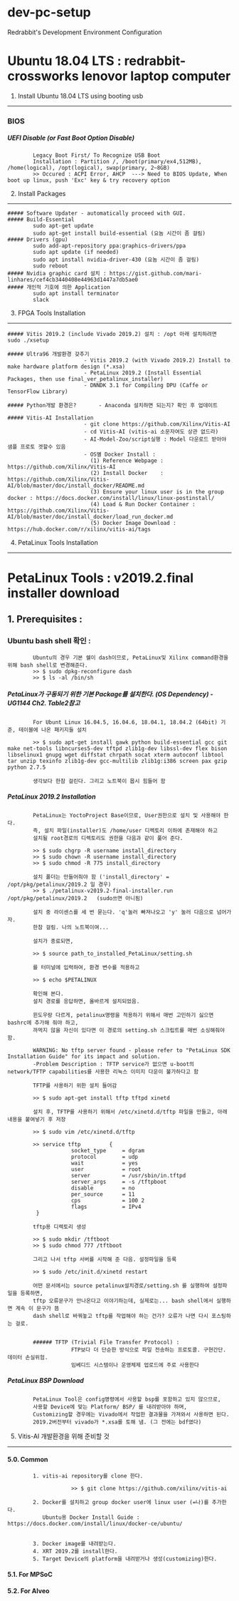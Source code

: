 # dev-pc-setup
Redrabbit's Development Environment Configuration

Ubuntu 18.04 LTS : redrabbit-crossworks lenovor laptop computer
=================================================================


1. Install Ubuntu 18.04 LTS using booting usb
----------------------------------------------------

### BIOS
##### UEFI Disable (or Fast Boot Option Disable)
            Legacy Boot First/ To Recognize USB Boot
            Installation : Partition /, /boot(primary/ex4,512MB), /home(logical), /opt(logical), swap(primary, 2~8GB) 
            >> Occured : ACPI Error, AHCP  ---> Need to BIOS Update, When boot up linux, push 'Exc' key & try recovery option


2. Install Packages 
----------------------------------------------------
    ##### Software Updater - automatically proceed with GUI.
    ##### Build-Essential
            sudo apt-get update
            sudo apt-get install build-essential (요놈 시간이 좀 걸림)
    ##### Drivers (gpu)
            sudo add-apt-repository ppa:graphics-drivers/ppa
            sudo apt update (if needed)
            sudo apt install nvidia-driver-430 (요놈 시간이 좀 걸림)
            sudo reboot
    ##### Nvidia graphic card 설치 : https://gist.github.com/mari-linhares/cef4cb3440408e44963d1447a7db5ae0
    ##### 개인적 기호에 의한 Application
            sudo apt install terminator
            slack
            
    
3. FPGA Tools Installation
----------------------------------------------------
    ##### Vitis 2019.2 (include Vivado 2019.2) 설치 : /opt 아래 설치하려면 sudo ./xsetup
    
    ##### Ultra96 개발환경 갖추기  
                            - Vitis 2019.2 (with Vivado 2019.2) Install to make hardware platform design (*.xsa)
                            - PetaLinux 2019.2 (Install Essential Packages, then use final_ver_petalinux_installer)
                            - DNNDK 3.1 for Compiling DPU (Caffe or TensorFlow Library)
 
    ##### Python개발 환경은?       - Anaconda 설치하면 되는지? 확인 후 업데이트
 
    ##### Vitis-AI Installation   
                            - git clone https://github.com/Xilinx/Vitis-AI  
                            - cd Vitis-AI (vitis-ai 소문자여도 상관 없드라)
                            - AI-Model-Zoo/script실행 : Model 다운로드 받아야 샘플 프로토 겟할수 있음 
                            - OS별 Docker Install :
                              (1) Reference Webpage : https://github.com/Xilinx/Vitis-AI
                              (2) Install Docker    : https://github.com/Xilinx/Vitis-AI/blob/master/doc/install_docker/README.md
                              (3) Ensure your linux user is in the group docker : https://docs.docker.com/install/linux/linux-postinstall/
                              (4) Load & Run Docker Container : https://github.com/Xilinx/Vitis-AI/blob/master/doc/install_docker/load_run_docker.md
                              (5) Docker Image Download : https://hub.docker.com/r/xilinx/vitis-ai/tags
                            
                            
4. PetaLinux Tools Installation
----------------------------------------------------
# PetaLinux Tools : v2019.2.final installer download 
 ## 1. Prerequisites : 
  ### Ubuntu bash shell 확인 :
            Ubuntu의 경우 기본 쉘이 dash이므로, PetaLinux및 Xilinx command환경을 위해 bash shell로 변경해준다.
            >> $ sudo dpkg-reconfigure dash
            >> $ ls -al /bin/sh
  ##### PetaLinux가 구동되기 위한 기본 Package를 설치한다. (OS Dependency) - UG1144 Ch2. Table2참고
            For Ubunt Linux 16.04.5, 16.04.6, 18.04.1, 18.04.2 (64bit) 기준, 테이블에 나온 패키지들 설치
            
            >> $ sudo apt-get install gawk python build-essential gcc git make net-tools libncurses5-dev tftpd zlib1g-dev libssl-dev flex bison libselinux1 gnupg wget diffstat chrpath socat xterm autoconf libtool tar unzip texinfo zlib1g-dev gcc-multilib zlib1g:i386 screen pax gzip python 2.7.5
            
            생각보다 한참 걸린다. 그리고 노트북이 몹시 힘들어 함
            
            
  ##### PetaLinux 2019.2 Installation
            PetaLinux는 YoctoProject Base이므로, User권한으로 설치 및 사용해야 한다.
            즉, 설치 파일(installer)도 /home/user 디렉토리 이하에 존재해야 하고
            설치될 root경로의 디렉토리도 권한을 다음과 같이 풀어 준다.
            
            >> $ sudo chgrp -R username install_directory
            >> $ sudo chown -R username install_directory
            >> $ sudo chmod -R 775 install_directory
            
            설치 폴더는 만들어줘야 함 ('install_directory' = /opt/pkg/petalinux/2019.2 일 경우)
            >> $ ./petalinux-v2019.2-final-installer.run /opt/pkg/petalinux/2019.2   (sudo쓰면 아니됨)
            
            설치 중 라이센스를 세 번 묻는다. 'q'눌러 빠져나오고 'y' 눌러 다음으로 넘어가자.
            한참 걸림. 나의 노트북이여...
            
            설치가 종료되면, 
            
            >> $ source path_to_installed_PetaLinux/setting.sh
            
            를 터미널에 입력하여, 환경 변수를 적용하고
            
            >> $ echo $PETALINUX
            
            확인해 본다. 
            설치 경로를 응답하면, 올바르게 설치되었음.
            
            윈도우랑 다르게, petalinux명령을 적용하기 위해서 매번 고민하기 싫으면 bashrc에 추가해 줘야 하고,
            까먹지 않을 자신이 있다면 이 경로의 setting.sh 스크립트를 매번 소싱해줘야 함.
            
            WARNING: No tftp server found - please refer to "PetaLinux SDK Installation Guide" for its impact and solution.
            -Problem Description : TFTP service가 없으면 u-boot의 network/TFTP capabilities를 사용한 리눅스 이미지 다운이 불가하다고 함
            
            TFTP를 사용하기 위한 설치 들어감
            
            >> $ sudo apt-get install tftp tftpd xinetd
            
            설치 후, TFTP를 사용하기 위해서 /etc/xinetd.d/tftp 파일을 만들고, 아래 내용을 붙여넣기 후 저장
            
            >> $ sudo vim /etc/xinetd.d/tftp
            
            >> service tftp         {
                        socket_type     = dgram
                        protocol        = udp
                        wait            = yes
                        user            = root
                        server          = /usr/sbin/in.tftpd
                        server_args     = -s /tftpboot
                        disable         = no
                        per_source      = 11
                        cps             = 100 2
                        flags           = IPv4
             }

            tftp용 디렉토리 생성
            
            >> $ sudo mkdir /tftboot
            >> $ sudo chmod 777 /tftboot
            
            그리고 나서 tftp 서버를 시작해 준 다음. 설정파일을 등록
            
            >> $ sudo /etc/init.d/xinetd restart
            
            어떤 문서에서는 source petalinux설치경로/setting.sh 를 실행하여 설정파일을 등록하면,
            tftp 오류문구가 안나온다고 이야기하는데, 실제로는... bash shell에서 실행하면 계속 이 문구가 뜸
            dash shell로 바꿔놓고 tftp를 작업해야 하는 건가? 오류가 나면 다시 포스팅하는 걸로.
            
            
            ###### TFTP (Trivial File Transfer Protocol) : 
                        FTP보다 더 단순한 방식으로 파일 전송하는 프로토콜. 구현간단. 데이터 손실위험.
                        임베디드 시스템이나 운영체제 업로드에 주로 사용한다                             
  
  ##### PetaLinux BSP Download
            PetaLinux Tool은 config명령에서 사용할 bsp를 포함하고 있지 않으므로, 
            사용할 Device에 맞는 Platform/ BSP/ 를 내려받아야 하며,
            Customizing할 경우에는 Vivado에서 작업한 결과물을 가져와서 사용하면 된다.
            2019.2버전부터 vivado가 *.xsa를 토해 냄. (그 전에는 bdf였다)
       
       
5. Vitis-AI 개발환경을 위해 준비할 것
----------------------------------------------------
#### 5.0. Common
            1. vitis-ai repository를 clone 한다.
            
                        >> $ git clone https://github.com/xilinx/vitis-ai
                        
            2. Docker를 설치하고 group docker user에 linux user (=나)를 추가한다.
               Ubuntu용 Docker Install Guide : https://docs.docker.com/install/linux/docker-ce/ubuntu/
               
                     
            3. Docker image를 내려받는다.
            4. XRT 2019.2를 install한다.
            5. Target Device의 platform을 내려받거나 생성(customizing)한다.
#### 5.1. For MPSoC
#### 5.2. For Alveo
